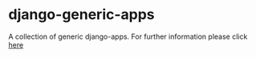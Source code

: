# django-generic-apps
A collection of generic django-apps. For further information please click [here](https://howto.acdh.oeaw.ac.at/blog/books/django-generic-apps/)

